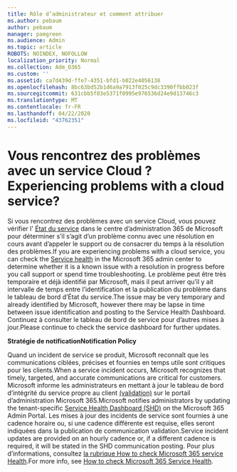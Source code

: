 ```yaml
---
title: Rôle d’administrateur et comment attribuer
ms.author: pebaum
author: pebaum
manager: pamgreen
ms.audience: Admin
ms.topic: article
ROBOTS: NOINDEX, NOFOLLOW
localization_priority: Normal
ms.collection: Adm_O365
ms.custom: ''
ms.assetid: ca7d439d-ffe7-4351-bfd1-b022e4056138
ms.openlocfilehash: 8bc63bd52b1d6a9a7913f025c9dc3390ffbb023f
ms.sourcegitcommit: 631cbb5f03e5371f0995e976536d24e9d13746c3
ms.translationtype: MT
ms.contentlocale: fr-FR
ms.lasthandoff: 04/22/2020
ms.locfileid: "43762351"
---
```

# <a name="experiencing-problems-with-a-cloud-service"></a><span data-ttu-id="f6b33-102">Vous rencontrez des problèmes avec un service Cloud ?</span><span class="sxs-lookup"><span data-stu-id="f6b33-102">Experiencing problems with a cloud service?</span></span>

<span data-ttu-id="f6b33-103">Si vous rencontrez des problèmes avec un service Cloud, vous pouvez vérifier l' [État du service](https://admin.microsoft.com/AdminPortal/Home#/servicehealth) dans le centre d’administration 365 de Microsoft pour déterminer s’il s’agit d’un problème connu avec une résolution en cours avant d’appeler le support ou de consacrer du temps à la résolution des problèmes.</span><span class="sxs-lookup"><span data-stu-id="f6b33-103">If you are experiencing problems with a cloud service, you can check the [Service health](https://admin.microsoft.com/AdminPortal/Home#/servicehealth) in the Microsoft 365 admin center to determine whether it is a known issue with a resolution in progress before you call support or spend time troubleshooting.</span></span> <span data-ttu-id="f6b33-104">Le problème peut être très temporaire et déjà identifié par Microsoft, mais il peut arriver qu’il y ait intervalle de temps entre l’identification et la publication du problème dans le tableau de bord d’État du service.</span><span class="sxs-lookup"><span data-stu-id="f6b33-104">The issue may be very temporary and already identified by Microsoft, however there may be lapse in time between issue identification and posting to the Service Health Dashboard.</span></span> <span data-ttu-id="f6b33-105">Continuez à consulter le tableau de bord de service pour d’autres mises à jour.</span><span class="sxs-lookup"><span data-stu-id="f6b33-105">Please continue to check the service dashboard for further updates.</span></span>

<span data-ttu-id="f6b33-106">**Stratégie de notification**</span><span class="sxs-lookup"><span data-stu-id="f6b33-106">**Notification Policy**</span></span>

<span data-ttu-id="f6b33-107">Quand un incident de service se produit, Microsoft reconnaît que les communications ciblées, précises et fournies en temps utile sont critiques pour les clients.</span><span class="sxs-lookup"><span data-stu-id="f6b33-107">When a service incident occurs, Microsoft recognizes that timely, targeted, and accurate communications are critical for customers.</span></span> <span data-ttu-id="f6b33-108">Microsoft informe les administrateurs en mettant à jour le tableau de bord d’intégrité du service propre au client [(validation)](https://admin.microsoft.com/AdminPortal/Home#/servicehealth) sur le portail d’administration Microsoft 365.</span><span class="sxs-lookup"><span data-stu-id="f6b33-108">Microsoft notifies administrators by updating the tenant-specific [Service Health Dashboard (SHD)](https://admin.microsoft.com/AdminPortal/Home#/servicehealth) on the Microsoft 365 Admin Portal.</span></span> <span data-ttu-id="f6b33-109">Les mises à jour des incidents de service sont fournies à une cadence horaire ou, si une cadence différente est requise, elles seront indiquées dans la publication de communication validation.</span><span class="sxs-lookup"><span data-stu-id="f6b33-109">Service incident updates are provided on an hourly cadence or, if a different cadence is required, it will be stated in the SHD communication posting.</span></span> <span data-ttu-id="f6b33-110">Pour plus d’informations, consultez [la rubrique How to check Microsoft 365 service Health](https://docs.microsoft.com/office365/enterprise/view-service-health).</span><span class="sxs-lookup"><span data-stu-id="f6b33-110">For more info, see [How to check Microsoft 365 Service Health](https://docs.microsoft.com/office365/enterprise/view-service-health).</span></span>

